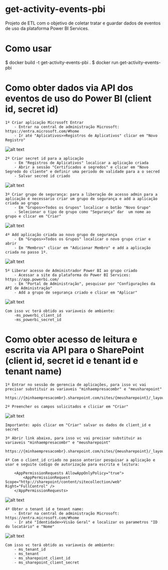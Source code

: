 # get-activity-events-pbi
Projeto de ETL com o objetivo de coletar tratar e guardar dados de eventos de uso da plataforma Power BI Services.


# Como usar
$ docker build -t get-activity-events-pbi .
$ docker run get-activity-events-pbi



# Como obter dados via API dos eventos de uso do Power BI (client id,  secret id) 

    1º Criar aplicação Microsoft Entrar
        - Entrar na central de administração Microsoft: https://entra.microsoft.com/#home
        - Ir até "Aplicativos>>Registros de Aplicativos" clicar em "Novo Registro"

![alt text](imagens/im_pbi_registro_app.png)

    2º Criar secret id para a aplicação
        - Em "Registros de Aplicativos" localicar a aplicação criada
        - Abrir a sessão "Certificados e segredos" e clicar em "Novo Segredo do cliente" e definir uma periodo de validade para a o secred
        - Salvar secred id criado

![alt text](imagens/im_pbi_cria_secret_id.png)

    3º Criar grupo de segurança: para a liberação de acesso admin para a aplicação é necessario criar um grupo de segurança e add a aplicação criada ao grupo
        - Em "Grupos>>Todos os Grupos" localicar o botão "Novo Grupo"
        - Selecionar o tipo de grupo como "Segurança" dar  um nome ao grupo e clicar em "Criar"

![alt text](imagens/im_pbi_grupo_seg.png)

    4º Add aplicação criada ao novo grupo de segurança 
        - Em "Grupos>>Todos os Grupos" localicar o novo grupo criar e abrir
        - Em "Membros" clicar em "Adicionar Membro" e add a aplicação criada no passo 1º.
        
![alt text](imagens/im_pbi_add_grupo.png)

    5º Liberar acesso de Administrador Power BI ao grupo criado
        - Acessar a site da plataforma do Power BI Services: https://app.powerbi.com/
        - Em "Portal de Administração", pesquisar por "Configurações da API de Administração"
        - Add a grupo de segurança criado e clicar em "Aplicar"

![alt text](imagens/im_pbi_autorizacao.png)

    Com isso vc terá obtido as variaveis de ambiente:
        -ms_powerbi_client_id
        -ms_powerbi_secret_id







# Como obter acesso de leitura e escrita via API para o SharePoint (client id,  secret id e tenant id e tenant name)
    
    1º Entrar no sessão de gerencia de aplicações, para isso vc vai precisar substituir as variaveis "minhaempresacombr" e "meusharepoint"
        - https://{minhaempresacombr}.sharepoint.com/sites/{meusharepoint}/_layouts/15/appregnew.aspx

    2º Preencher os campos solicitados e cliciar em "Criar"

![alt text](imagens/im_sharepoint_cria_client.png)
    
    Importante: após clicar em "Criar" salvar os dados de client_id e secret

    3º Abrir link abaixo, para isso vc vai precisar substituir as variaveis "minhaempresacombr" e "meusharepoint"
            https://{minhaempresacombr}.sharepoint.com/sites/{meusharepoint}/_layouts/15/appinv.aspx
    
    4º Com o client_id criado no passo anterior pesquisar a aplicação e usar e seguite codigo de autorização para escrita e leitura:

        <AppPermissionRequests AllowAppOnlyPolicy="true">
            <AppPermissionRequest Scope="http://sharepoint/content/sitecollection/web" Right="FullControl" />
        </AppPermissionRequests>

![alt text](imagens/im_sharepoint_autorizacao.png)

    4º Obter o tenant id e tenant name:
        - Entrar na central de administração Microsoft: https://entra.microsoft.com/#home
        - Ir até "Identidade>>Visão Geral" e localizar os parametros "ID do locatário" e "Nome"

![alt text](imagens/im_tenant_info.png)

    Com isso vc terá obtido as variaveis de ambiente:
        - ms_tenant_id 
        - ms_tenant 
        - ms_sharepoint_client_id 
        - ms_sharepoint_client_secret


